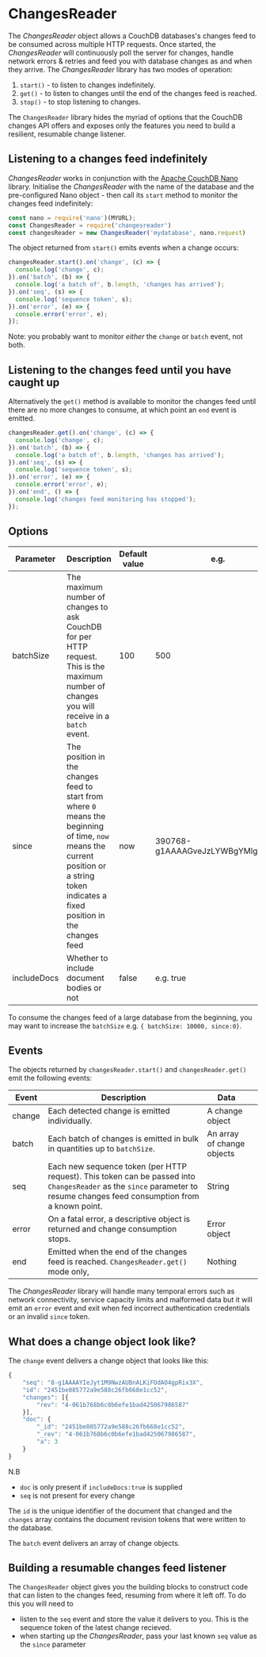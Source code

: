 # ChangesReader

The *ChangesReader* object allows a CouchDB databases's changes feed to be consumed across multiple HTTP requests. Once started, the *ChangesReader* will continuously poll the server for changes, handle network errors & retries and feed you with database changes as and when they arrive. The *ChangesReader* library has two modes of operation:

1. `start()` - to listen to changes indefinitely.
2. `get()` - to listen to changes until the end of the changes feed is reached.
3. `stop()` - to stop listening to changes.

The `ChangesReader` library hides the myriad of options that the CouchDB changes API offers and exposes only the features you need to build a resilient, resumable change listener.

## Listening to a changes feed indefinitely

*ChangesReader* works in conjunction with the [Apache CouchDB Nano](https://www.npmjs.com/package/nano) library. Initialise the *ChangesReader* with the name of the database and the pre-configured Nano object - then call its `start` method to monitor the changes feed indefinitely:

```js
const nano = require('nano')(MYURL);
const ChangesReader = require('changesreader')
const changesReader = new ChangesReader('mydatabase', nano.request)
```

The object returned from `start()` emits events when a change occurs:

```js
changesReader.start().on('change', (c) => {
  console.log('change', c);
}).on('batch', (b) => {
  console.log('a batch of', b.length, 'changes has arrived');
}).on('seq', (s) => {
  console.log('sequence token', s);
}).on('error', (e) => {
  console.error('error', e);
});
```

Note: you probably want to monitor *either* the `change` or `batch` event, not both.

## Listening to the changes feed until you have caught up

Alternatively the `get()` method is available to monitor the changes feed until there are no more changes to consume, at which point an `end` event is emitted.

```js
changesReader.get().on('change', (c) => {
  console.log('change', c);
}).on('batch', (b) => {
  console.log('a batch of', b.length, 'changes has arrived');
}).on('seq', (s) => {
  console.log('sequence token', s);
}).on('error', (e) => {
  console.error('error', e);
}).on('end', () => {
  console.log('changes feed monitoring has stopped');
});
```

## Options

| Parameter | Description                                                                                                                                                                             | Default value | e.g.                            |   |
|-----------|-----------------------------------------------------------------------------------------------------------------------------------------------------------------------------------------|---------------|---------------------------------|---|
| batchSize | The maximum number of changes to ask CouchDB for per HTTP request. This is the maximum number of changes you will receive in a `batch` event. | 100           | 500                             |   |
| since     | The position in the changes feed to start from where `0` means the beginning of time, `now` means the current position or a string token indicates a fixed position in the changes feed | now           | 390768-g1AAAAGveJzLYWBgYMlgTmGQ |   |
| includeDocs | Whether to include document bodies or not | false | e.g. true |

To consume the changes feed of a large database from the beginning, you may want to increase the `batchSize` e.g. `{ batchSize: 10000, since:0}`. 

## Events

The objects returned by `changesReader.start()` and `changesReader.get()` emit the following events:

| Event  | Description                                                                                                                                                               | Data                       |   |
|--------|---------------------------------------------------------------------------------------------------------------------------------------------------------------------------|----------------------------|---|
| change | Each detected change is emitted individually.                                                                                                                             | A change object            |   |
| batch  | Each batch of changes is emitted in bulk in quantities up to `batchSize`.                                                                                                                              | An array of change objects |   |
| seq    | Each new sequence token (per HTTP request). This token can be passed into `ChangesReader` as the `since` parameter to resume changes feed consumption from a known point. | String                     |   |
| error  | On a fatal error, a descriptive object is returned and change consumption stops.                                                                                         | Error object               |   |
| end    | Emitted when the end of the changes feed is reached. `ChangesReader.get()` mode only,                                                                                     | Nothing                    |   |

The *ChangesReader* library will handle many temporal errors such as network connectivity, service capacity limits and malformed data but it will emit an `error` event and exit when fed incorrect authentication credentials or an invalid `since` token.

## What does a change object look like?

The `change` event delivers a change object that looks like this:

```js
{
	"seq": "8-g1AAAAYIeJyt1M9NwzAUBnALKiFOdAO4gpRix3X",
	"id": "2451be085772a9e588c26fb668e1cc52",
	"changes": [{
		"rev": "4-061b768b6c0b6efe1bad425067986587"
	}],
	"doc": {
		"_id": "2451be085772a9e588c26fb668e1cc52",
		"_rev": "4-061b768b6c0b6efe1bad425067986587",
		"a": 3
	}
}
```

N.B

- `doc` is only present if `includeDocs:true` is supplied
- `seq` is not present for every change

The `id` is the unique identifier of the document that changed and the `changes` array contains the document revision tokens that were written to the database.

The `batch` event delivers an array of change objects.

## Building a resumable changes feed listener

The `ChangesReader` object gives you the building blocks to construct code that can listen to the changes feed, resuming from where it left off. To do this you will need to

- listen to the `seq` event and store the value it delivers to you. This is the sequence token of the latest change recieved.
- when starting up the *ChangesReader*, pass your last known `seq` value as the `since` parameter